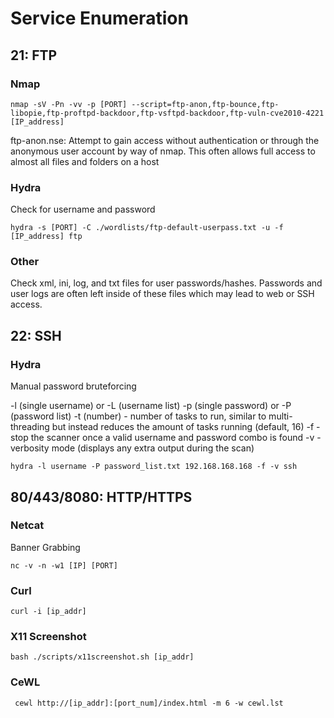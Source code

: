 # Service Enumeration
## 21: FTP

### Nmap

```
nmap -sV -Pn -vv -p [PORT] --script=ftp-anon,ftp-bounce,ftp-libopie,ftp-proftpd-backdoor,ftp-vsftpd-backdoor,ftp-vuln-cve2010-4221 [IP_address]
```

ftp-anon.nse: Attempt to gain access without authentication or through the anonymous user account by way of nmap. This often allows full access to almost all files and folders on a host

### Hydra
Check for username and password

```
hydra -s [PORT] -C ./wordlists/ftp-default-userpass.txt -u -f [IP_address] ftp
```
### Other
Check xml, ini, log, and txt files for user passwords/hashes. Passwords and user logs are often left inside of these files which may lead to web or SSH access.

## 22: SSH
### Hydra
Manual password bruteforcing

-l (single username) or -L (username list)
-p (single password) or -P (password list)
-t (number) - number of tasks to run, similar to multi-threading but instead reduces the amount of tasks running (default, 16)
-f - stop the scanner once a valid username and password combo is found
-v - verbosity mode (displays any extra output during the scan)

```
hydra -l username -P password_list.txt 192.168.168.168 -f -v ssh
```

## 80/443/8080: HTTP/HTTPS

### Netcat
Banner Grabbing

```
nc -v -n -w1 [IP] [PORT]
```

### Curl 

```
curl -i [ip_addr]
```

### X11 Screenshot

```
bash ./scripts/x11screenshot.sh [ip_addr]
```

### CeWL

```
 cewl http://[ip_addr]:[port_num]/index.html -m 6 -w cewl.lst
```
